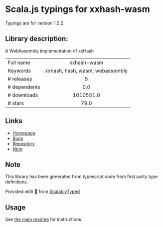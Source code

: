 
# Scala.js typings for xxhash-wasm

Typings are for version 1.0.2

## Library description:
A WebAssembly implementation of xxHash

|                    |                 |
| ------------------ | :-------------: |
| Full name          | xxhash-wasm |
| Keywords           | xxhash, hash, wasm, webassembly |
| # releases         | 5 |
| # dependents       | 0.0 |
| # downloads        | 1010551.0 |
| # stars            | 79.0 |

## Links
- [Homepage](https://github.com/jungomi/xxhash-wasm#readme)
- [Bugs](https://github.com/jungomi/xxhash-wasm/issues)
- [Repository](https://github.com/jungomi/xxhash-wasm)
- [Npm](https://www.npmjs.com/package/xxhash-wasm)
    


## Note
This library has been generated from typescript code from first party type definitions.

Provided with :purple_heart: from [ScalablyTyped](https://github.com/oyvindberg/ScalablyTyped)

## Usage
See [the main readme](../../readme.md) for instructions.


